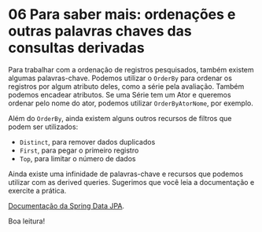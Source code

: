 # 06 Para saber mais: ordenações e outras palavras chaves das consultas derivadas

Para trabalhar com a ordenação de registros pesquisados, também existem algumas palavras-chave. Podemos utilizar o `OrderBy` para ordenar os registros por algum atributo deles, como a série pela avaliação. Também podemos encadear atributos. Se uma Série tem um Ator e queremos ordenar pelo nome do ator, podemos utilizar `OrderByAtorNome`, por exemplo.

Além do `OrderBy`, ainda existem alguns outros recursos de filtros que podem ser utilizados:

- `Distinct`, para remover dados duplicados
- `First`, para pegar o primeiro registro
- `Top`, para limitar o número de dados

Ainda existe uma infinidade de palavras-chave e recursos que podemos utilizar com as derived queries. Sugerimos que você leia a documentação e exercite a prática.

[Documentação da Spring Data JPA](https://docs.spring.io/spring-data/jpa/reference/).

Boa leitura!